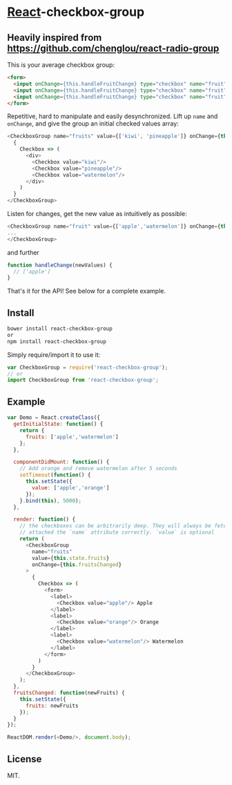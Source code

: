 # [React](http://facebook.github.io/react/)-checkbox-group
## Heavily inspired from https://github.com/chenglou/react-radio-group

This is your average checkbox group:

```html
<form>
  <input onChange={this.handleFruitChange} type="checkbox" name="fruit" value="apple" />Apple
  <input onChange={this.handleFruitChange} type="checkbox" name="fruit" value="orange" />Orange
  <input onChange={this.handleFruitChange} type="checkbox" name="fruit" value="watermelon" />Watermelon
</form>
```

Repetitive, hard to manipulate and easily desynchronized.
Lift up `name` and `onChange`, and give the group an initial checked values array:

```javascript
<CheckboxGroup name="fruits" value={['kiwi', 'pineapple']} onChange={this.fruitsChanged}>
  {
    Checkbox => (
      <div>
        <Checkbox value="kiwi"/>
        <Checkbox value="pineapple"/>
        <Checkbox value="watermelon"/>
      </div>
    )
  }
</CheckboxGroup>
```

Listen for changes, get the new value as intuitively as possible:

```javascript
<CheckboxGroup name="fruit" value={['apple','watermelon']} onChange={this.handleChange}>
...
</CheckboxGroup>
```
and further
```javascript
function handleChange(newValues) {
  // ['apple']
}
```

That's it for the API! See below for a complete example.

## Install

```sh
bower install react-checkbox-group
or
npm install react-checkbox-group
```

Simply require/import it to use it:

```javascript
var CheckboxGroup = require('react-checkbox-group');
// or
import CheckboxGroup from 'react-checkbox-group';
```

## Example

```javascript
var Demo = React.createClass({
  getInitialState: function() {
    return {
      fruits: ['apple','watermelon']
    };
  },

  componentDidMount: function() {
    // Add orange and remove watermelon after 5 seconds
    setTimeout(function() {
      this.setState({
        value: ['apple','orange']
      });
    }.bind(this), 5000);
  },

  render: function() {
    // the checkboxes can be arbitrarily deep. They will always be fetched and
    // attached the `name` attribute correctly. `value` is optional
    return (
      <CheckboxGroup
        name="fruits"
        value={this.state.fruits}
        onChange={this.fruitsChanged}
      >
        {
          Checkbox => (
            <form>
              <label>
                <Checkbox value="apple"/> Apple
              </label>
              <label>
                <Checkbox value="orange"/> Orange
              </label>
              <label>
                <Checkbox value="watermelon"/> Watermelon
              </label>
            </form>
          )
        }
      </CheckboxGroup>
    );
  },
  fruitsChanged: function(newFruits) {
    this.setState({
      fruits: newFruits
    });
  }
});

ReactDOM.render(<Demo/>, document.body);
```

## License

MIT.
